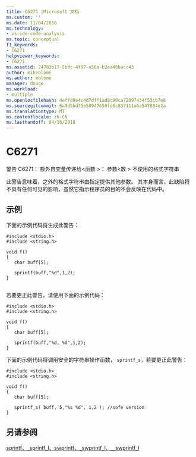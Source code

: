 ```yaml
---
title: C6271 |Microsoft 文档
ms.custom: ''
ms.date: 11/04/2016
ms.technology:
- vs-ide-code-analysis
ms.topic: conceptual
f1_keywords:
- C6271
helpviewer_keywords:
- C6271
ms.assetid: 24703b17-5bdc-4f97-a56a-b2ea48bacc43
author: mikeblome
ms.author: mblome
manager: douge
ms.workload:
- multiple
ms.openlocfilehash: deffd0e4c4d7dff1ad8c90ca72097434f53cb7e8
ms.sourcegitcommit: 6a9d5bd75e50947659fd6c837111a6a547884e2a
ms.translationtype: MT
ms.contentlocale: zh-CN
ms.lasthandoff: 04/16/2018
---
```

# <a name="c6271"></a>C6271
警告 C6271： 额外自变量传递给\<函数 >： 参数\<数 > 不使用的格式字符串  
  
 此警告意味着，之外的格式字符串由指定提供其他参数。 其本身而言，此缺陷将不具有任何可见的影响，虽然它指示程序员的目的不会反映在代码中。  
  
## <a name="example"></a>示例  
 下面的示例代码将生成此警告：  
  
```  
#include <stdio.h>  
#include <string.h>  
  
void f()  
{  
   char buff[5];  
  
   sprintf(buff,"%d",1,2);   
}  
  
```  
  
 若要更正此警告，请使用下面的示例代码：  
  
```  
#include <stdio.h>  
#include <string.h>  
  
void f()  
{  
   char buff[5];  
  
   sprintf(buff,"%d, %d",1,2);  
}  
```  
  
 下面的示例代码将调用安全的字符串操作函数， `sprintf_s`，若要更正此警告：  
  
```  
#include <stdio.h>  
#include <string.h>  
  
void f()  
{  
   char buff[5];  
  
   sprintf_s( buff, 5,"%s %d", 1,2 ); //safe version  
}  
```  
  
## <a name="see-also"></a>另请参阅  
 [sprintf、_sprintf_l、swprintf、_swprintf_l、\__swprintf_l](/cpp/c-runtime-library/reference/sprintf-sprintf-l-swprintf-swprintf-l-swprintf-l)